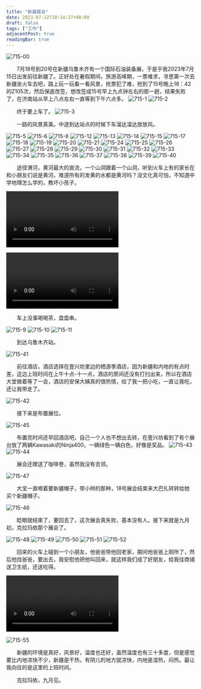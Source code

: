 ```yaml
---
title: "新疆展会"
date: 2023-07-22T10:14:27+08:00
draft: false
tags: ["工作"]
adjacentPost: true
readingBar: true
---
```

![715-00](https://cdn.jsdelivr.net/gh/tosspi/mumu@main/uPic/715-00.PNG)

&emsp;&emsp;7月18号到20号在新疆乌鲁木齐有一个国际石油装备展，于是乎我2023年7月15日出发前往新疆了。正好处在暑假期间，旅游高峰期，一票难求，寻思第一次去新疆坐火车去吧，路上玩一玩看一看风景，抢票犯了难，抢到了15号晚上18：42的Z105次，然后保底改签，想改签成15号早上九点钟左右的那一趟，结果失败了，在济南站从早上八点左右一直等到下午六点多。
![715-1](https://cdn.jsdelivr.net/gh/tosspi/mumu@main/uPic/715-1.PNG)
![715-2](https://cdn.jsdelivr.net/gh/tosspi/mumu@main/uPic/715-2.PNG)

&emsp;&emsp;终于要上车了。
![715-3](https://cdn.jsdelivr.net/gh/tosspi/mumu@main/uPic/715-3.PNG)

&emsp;&emsp;一路的风景真美。中途到达站点的时候下车溜达溜达放放风。

![715-5](https://cdn.jsdelivr.net/gh/tosspi/mumu@main/uPic/715-5.PNG)
![715-6](https://cdn.jsdelivr.net/gh/tosspi/mumu@main/uPic/715-6.JPG)
![715-8](https://cdn.jsdelivr.net/gh/tosspi/mumu@main/uPic/715-8.PNG)
![715-12](https://cdn.jsdelivr.net/gh/tosspi/mumu@main/uPic/715-12.PNG)
![715-13](https://cdn.jsdelivr.net/gh/tosspi/mumu@main/uPic/715-13.PNG)
![715-14](https://cdn.jsdelivr.net/gh/tosspi/mumu@main/uPic/715-14.PNG)
![715-15](https://cdn.jsdelivr.net/gh/tosspi/mumu@main/uPic/715-15.PNG)
![715-17](https://cdn.jsdelivr.net/gh/tosspi/mumu@main/uPic/715-17.PNG)
![715-18](https://cdn.jsdelivr.net/gh/tosspi/mumu@main/uPic/715-18.PNG)
![715-19](https://cdn.jsdelivr.net/gh/tosspi/mumu@main/uPic/715-19.PNG)
![715-20](https://cdn.jsdelivr.net/gh/tosspi/mumu@main/uPic/715-20.PNG)
![715-21](https://cdn.jsdelivr.net/gh/tosspi/mumu@main/uPic/715-21.PNG)
![715-24](https://cdn.jsdelivr.net/gh/tosspi/mumu@main/uPic/715-24.PNG)
![715-25](https://cdn.jsdelivr.net/gh/tosspi/mumu@main/uPic/715-25.PNG)
![715-26](https://cdn.jsdelivr.net/gh/tosspi/mumu@main/uPic/715-26.PNG)
![715-27](https://cdn.jsdelivr.net/gh/tosspi/mumu@main/uPic/715-27.PNG)
![715-28](https://cdn.jsdelivr.net/gh/tosspi/mumu@main/uPic/715-28.PNG)
![715-29](https://cdn.jsdelivr.net/gh/tosspi/mumu@main/uPic/715-29.PNG)
![715-30](https://cdn.jsdelivr.net/gh/tosspi/mumu@main/uPic/715-30.PNG)
![715-31](https://cdn.jsdelivr.net/gh/tosspi/mumu@main/uPic/715-31.PNG)
![715-32](https://cdn.jsdelivr.net/gh/tosspi/mumu@main/uPic/715-32.PNG)
![715-33](https://cdn.jsdelivr.net/gh/tosspi/mumu@main/uPic/715-33.PNG)
![715-34](https://cdn.jsdelivr.net/gh/tosspi/mumu@main/uPic/715-34.PNG)
![715-35](https://cdn.jsdelivr.net/gh/tosspi/mumu@main/uPic/715-35.PNG)
![715-36](https://cdn.jsdelivr.net/gh/tosspi/mumu@main/uPic/715-36.PNG)
![715-37](https://cdn.jsdelivr.net/gh/tosspi/mumu@main/uPic/715-37.PNG)
![715-38](https://cdn.jsdelivr.net/gh/tosspi/mumu@main/uPic/715-38.PNG)
![715-39](https://cdn.jsdelivr.net/gh/tosspi/mumu@main/uPic/715-39.PNG)
![715-40](https://cdn.jsdelivr.net/gh/tosspi/mumu@main/uPic/715-40.PNG)

&emsp;&emsp;途径渭河，黄河最大的直流，一个山洞跟着一个山洞，听到火车上有的家长在和小朋友们说是黄河，难道所有的发黄的水都是黄河吗？没文化真可怕，不知道中学地理怎么学的，教坏小孩子。

<video src="https://cdn.jsdelivr.net/gh/tosspi/mumu@main/uPic/715-7-7.mp4" controls></video>

![715-7](https://cdn.jsdelivr.net/gh/tosspi/mumu@main/uPic/715-7-7.mp4)

&emsp;&emsp;车上没事喝喝茶，盘盘串。

![715-9](https://cdn.jsdelivr.net/gh/tosspi/mumu@main/uPic/715-9.PNG)
![715-10](https://cdn.jsdelivr.net/gh/tosspi/mumu@main/uPic/715-10.PNG)
![715-11](https://cdn.jsdelivr.net/gh/tosspi/mumu@main/uPic/715-11.PNG)


&emsp;&emsp;到达乌鲁木齐站。

![715-41](https://cdn.jsdelivr.net/gh/tosspi/mumu@main/uPic/715-41.PNG)

&emsp;&emsp;前往酒店，酒店选择在壹兴坊里边的栖游季酒店，因为新疆和内地的有点时差，这边上班时间在上午十点-十一点，酒店的房间还没有打扫出来，所以在酒店大堂做着等了一会，酒店的安保大姨真的很热情，给了我一把小吃，一直让我吃，还让我带走了。

![715-42](https://cdn.jsdelivr.net/gh/tosspi/mumu@main/uPic/715-42.PNG)

&emsp;&emsp;接下来是布置展位。

![715-45](https://cdn.jsdelivr.net/gh/tosspi/mumu@main/uPic/715-45.jpg)

&emsp;&emsp;布置完时间还早回酒店吧，自己一个人也不想出去转，在壹兴坊看到了有个展台放了两辆Kawasaki的Ninja400，一辆绿色一辆白色，好像是奖品。
![715-43](https://cdn.jsdelivr.net/gh/tosspi/mumu@main/uPic/715-43.PNG)
![715-44](https://cdn.jsdelivr.net/gh/tosspi/mumu@main/uPic/715-44.PNG)

&emsp;&emsp;展会还赠送了咖啡卷，虽然我没有去领。

![715-47](https://cdn.jsdelivr.net/gh/tosspi/mumu@main/uPic/715-47.JPG)

&emsp;&emsp;大宝一直啷着要新疆帽子，带小辫的那种，18号展会结束来大巴扎转转给她买个新疆帽子。

![715-46](https://cdn.jsdelivr.net/gh/tosspi/mumu@main/uPic/715-46.PNG)

&emsp;&emsp;眨眼就结束了，要回去了，这次展会真失败，基本没有人。接下来就是九月初，克拉玛依那个展会了。

![715-48](https://cdn.jsdelivr.net/gh/tosspi/mumu@main/uPic/715-48.PNG)
![715-49](https://cdn.jsdelivr.net/gh/tosspi/mumu@main/uPic/715-49.PNG)
![715-50](https://cdn.jsdelivr.net/gh/tosspi/mumu@main/uPic/715-50.PNG)
![715-51](https://cdn.jsdelivr.net/gh/tosspi/mumu@main/uPic/715-51.PNG)
![715-52](https://cdn.jsdelivr.net/gh/tosspi/mumu@main/uPic/715-52.PNG)

&emsp;&emsp;回来的火车上碰到一个小朋友，他爸爸带他回老家，期间他爸爸上厕所了，然后他找爸爸，要出去，我安慰他把他叫回来，就这样我们成了好朋友，给我往商铺送卫生纸，还送吃得。

<video src="https://cdn.jsdelivr.net/gh/tosspi/mumu@main/uPic/715-7-8.mp4" controls></video>

![715-55](https://cdn.jsdelivr.net/gh/tosspi/mumu@main/uPic/715-55.jpg)

&emsp;&emsp;新疆的环境是真好，风景好，温度也还好，虽然温度也有三十多度，但是感觉要比内地凉快不少，新疆是干热，有阴儿的地方就凉快，内地是湿热，闷热。最让我向往的是这里的上班时间。

&emsp;&emsp;克拉玛依，九月见。